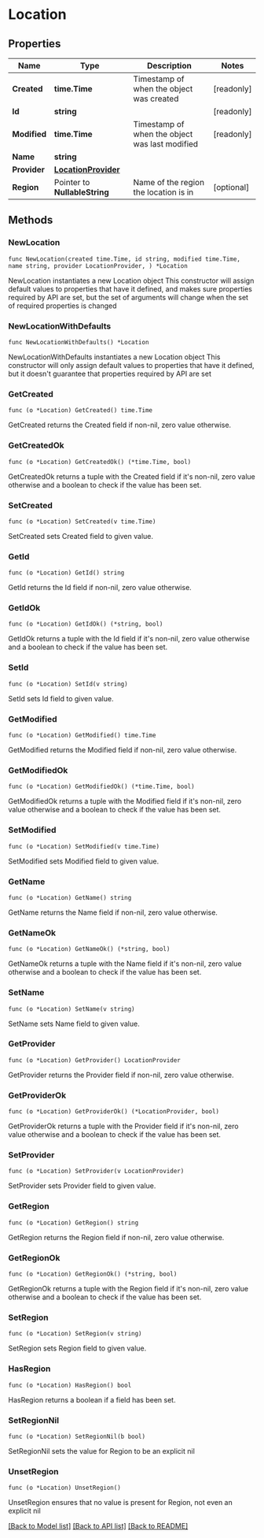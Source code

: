 # Location

## Properties

Name | Type | Description | Notes
------------ | ------------- | ------------- | -------------
**Created** | **time.Time** | Timestamp of when the object was created | [readonly] 
**Id** | **string** |  | [readonly] 
**Modified** | **time.Time** | Timestamp of when the object was last modified | [readonly] 
**Name** | **string** |  | 
**Provider** | [**LocationProvider**](LocationProvider.md) |  | 
**Region** | Pointer to **NullableString** | Name of the region the location is in | [optional] 

## Methods

### NewLocation

`func NewLocation(created time.Time, id string, modified time.Time, name string, provider LocationProvider, ) *Location`

NewLocation instantiates a new Location object
This constructor will assign default values to properties that have it defined,
and makes sure properties required by API are set, but the set of arguments
will change when the set of required properties is changed

### NewLocationWithDefaults

`func NewLocationWithDefaults() *Location`

NewLocationWithDefaults instantiates a new Location object
This constructor will only assign default values to properties that have it defined,
but it doesn't guarantee that properties required by API are set

### GetCreated

`func (o *Location) GetCreated() time.Time`

GetCreated returns the Created field if non-nil, zero value otherwise.

### GetCreatedOk

`func (o *Location) GetCreatedOk() (*time.Time, bool)`

GetCreatedOk returns a tuple with the Created field if it's non-nil, zero value otherwise
and a boolean to check if the value has been set.

### SetCreated

`func (o *Location) SetCreated(v time.Time)`

SetCreated sets Created field to given value.


### GetId

`func (o *Location) GetId() string`

GetId returns the Id field if non-nil, zero value otherwise.

### GetIdOk

`func (o *Location) GetIdOk() (*string, bool)`

GetIdOk returns a tuple with the Id field if it's non-nil, zero value otherwise
and a boolean to check if the value has been set.

### SetId

`func (o *Location) SetId(v string)`

SetId sets Id field to given value.


### GetModified

`func (o *Location) GetModified() time.Time`

GetModified returns the Modified field if non-nil, zero value otherwise.

### GetModifiedOk

`func (o *Location) GetModifiedOk() (*time.Time, bool)`

GetModifiedOk returns a tuple with the Modified field if it's non-nil, zero value otherwise
and a boolean to check if the value has been set.

### SetModified

`func (o *Location) SetModified(v time.Time)`

SetModified sets Modified field to given value.


### GetName

`func (o *Location) GetName() string`

GetName returns the Name field if non-nil, zero value otherwise.

### GetNameOk

`func (o *Location) GetNameOk() (*string, bool)`

GetNameOk returns a tuple with the Name field if it's non-nil, zero value otherwise
and a boolean to check if the value has been set.

### SetName

`func (o *Location) SetName(v string)`

SetName sets Name field to given value.


### GetProvider

`func (o *Location) GetProvider() LocationProvider`

GetProvider returns the Provider field if non-nil, zero value otherwise.

### GetProviderOk

`func (o *Location) GetProviderOk() (*LocationProvider, bool)`

GetProviderOk returns a tuple with the Provider field if it's non-nil, zero value otherwise
and a boolean to check if the value has been set.

### SetProvider

`func (o *Location) SetProvider(v LocationProvider)`

SetProvider sets Provider field to given value.


### GetRegion

`func (o *Location) GetRegion() string`

GetRegion returns the Region field if non-nil, zero value otherwise.

### GetRegionOk

`func (o *Location) GetRegionOk() (*string, bool)`

GetRegionOk returns a tuple with the Region field if it's non-nil, zero value otherwise
and a boolean to check if the value has been set.

### SetRegion

`func (o *Location) SetRegion(v string)`

SetRegion sets Region field to given value.

### HasRegion

`func (o *Location) HasRegion() bool`

HasRegion returns a boolean if a field has been set.

### SetRegionNil

`func (o *Location) SetRegionNil(b bool)`

 SetRegionNil sets the value for Region to be an explicit nil

### UnsetRegion
`func (o *Location) UnsetRegion()`

UnsetRegion ensures that no value is present for Region, not even an explicit nil

[[Back to Model list]](../README.md#documentation-for-models) [[Back to API list]](../README.md#documentation-for-api-endpoints) [[Back to README]](../README.md)


